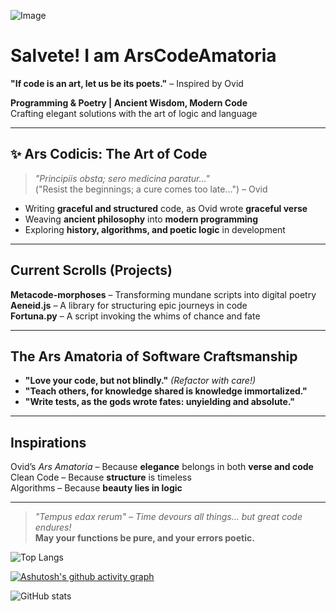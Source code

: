 ![Image](https://github.com/user-attachments/assets/67a26aa4-6077-480b-af3a-207c88cfcff2)

# Salvete! I am ArsCodeAmatoria

 **"If code is an art, let us be its poets."** – Inspired by Ovid  

 **Programming & Poetry | Ancient Wisdom, Modern Code**   
 Crafting elegant solutions with the art of logic and language  

---

## ✨ Ars Codicis: The Art of Code
> *"Principiis obsta; sero medicina paratur..."*  
> ("Resist the beginnings; a cure comes too late...") – Ovid

-  Writing **graceful and structured** code, as Ovid wrote **graceful verse**  
-  Weaving **ancient philosophy** into **modern programming**  
-  Exploring **history, algorithms, and poetic logic** in development  

---

##  Current Scrolls (Projects)
 **Metacode-morphoses** – Transforming mundane scripts into digital poetry  
 **Aeneid.js** – A library for structuring epic journeys in code  
 **Fortuna.py** – A script invoking the whims of chance and fate  

---

##  The Ars Amatoria of Software Craftsmanship
- **"Love your code, but not blindly."** *(Refactor with care!)*  
- **"Teach others, for knowledge shared is knowledge immortalized."**  
- **"Write tests, as the gods wrote fates: unyielding and absolute."**  

---

##  Inspirations
 Ovid’s *Ars Amatoria* – Because **elegance** belongs in both **verse and code**  
 Clean Code – Because **structure** is timeless  
 Algorithms – Because **beauty lies in logic**  

---


> *"Tempus edax rerum" – Time devours all things... but great code endures!*  
 **May your functions be pure, and your errors poetic.**

![Top Langs](https://github-readme-stats.vercel.app/api/top-langs/?username=yourusername&layout=compact)

[![Ashutosh's github activity graph](https://github-readme-activity-graph.vercel.app/graph?username=ArsCodeAmatoria&bg_color=ffcfe9&color=9e4c98&line=9e4c98&point=403d3d&area=true&hide_border=true)](https://github.com/ashutosh00710/github-readme-activity-graph)

![GitHub stats](https://github-readme-stats.vercel.app/api?username=ArsCodeAmatoria&show_icons=true&theme=dracula)


